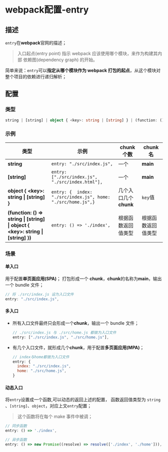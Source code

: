 # webpack配置-entry

## 描述

`entry`在**webpack**官网的描述；

> 入口起点(entry point) 指示 webpack 应该使用哪个模块，来作为构建其内部 依赖图(dependency graph) 的开始。

简单来说：`entry`可以**指定从哪个模块作为 webpack 打包的起点**，从这个模块对整个项目的依赖进行递归解析；

## 配置

### 类型

```ts
string | [string] | object { <key>: string | [string] } | (function: () => string | [string] | object { <key>: string | [string] })
```

### 示例

| 类型                                                                              | 示例                                                         | chunk 个数            | chunk 名           |
| --------------------------------------------------------------------------------- | ------------------------------------------------------------ | --------------------- | ------------------ |
| **string**                                                                        | `entry: "./src/index.js",`                                   | 一个                  | **main**           |
| **[string]**                                                                      | `entry: ["./src/index.js", "./src/index.html"],`             | 一个                  | **main**           |
| **object { \<key>: string \| [string] }**                                         | `entry: {  index: "./src/index.js", home: "./src/home.js",}` | 几个入口几个**chunk** | `key`值            |
| **(function: () => string \| [string] \| object { \<key>: string \| [string] })** | `entry: () => './index',`                                    | 根据函数返回值类型    | 根据函数返回值类型 |

### 场景

#### 单入口

用于配置**单页面应用(SPA)**；
打包形成一个 **chunk**，**chunk**的名称为**main**，输出一个 bundle 文件；

```js
// 将 ./src/index.js 设为入口文件
entry: "./src/index.js",
```

#### 多入口

- 所有入口文件最终只会形成一个**chunk**，输出一个 bundle 文件；

  ```js
  // ./src/index.js 与 ./src/home.js 都做为入口文件
  entry: ["./src/index.js", "./src/home.js"],
  ```

- 有几个入口文件，就形成几个**chunk**，用于配置**多页面应用(MPA)**；

  ```js
  // index与home都做为入口文件
  entry: {
    index: "./src/index.js",
    home: "./src/home.js",
  }
  ```

#### 动态入口

将`entry`设置成一个函数,可以动态的返回上述的配置，
函数返回值类型为 `string `、`[string]`、`object`，对应上文`entry`配置；

> 这个函数将在每个 make 事件中被调；

```js
// 同步函数
entry: () => './index',

// 异步函数
entry: () => new Promise((resolve) => resolve(['./index', './home'])),
```
